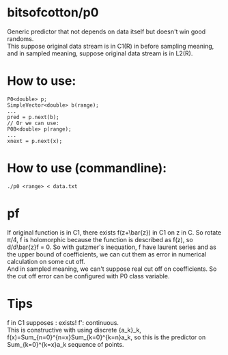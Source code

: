 # bitsofcotton/p0
Generic predictor that not depends on data itself but doesn't win good randoms.  
This suppose original data stream is in C1(R) in before sampling meaning,
and in sampled meaning, suppose original data stream is in L2(R).

# How to use:
    P0<double> p;
    SimpleVector<double> b(range);
    ...
    pred = p.next(b);
    // Or we can use:
    P0B<double> p(range);
    ...
    xnext = p.next(x);

# How to use (commandline):
    ./p0 <range> < data.txt

# pf
If original function is in C1, there exists f(z+\bar{z}) in C1 on z in C.
So rotate &pi;/4, f is holomorphic because the function is described as f(z), so d/d\bar{z}f = 0.
So with gutzmer's inequation, f have laurent series and as the upper bound of coefficients,
we can cut them as error in numerical calculation on some cut off.  
And in sampled meaning, we can't suppose real cut off on coefficients.
So the cut off error can be configured with P0 class variable.

# Tips
f in C1 supposes : exists! f': continuous.  
This is constructive with using discrete {a\_k}\_k, f(x)=Sum\_{n=0}^{n=x}Sum\_{k=0}^{k=n}a\_k,
so this is the predictor on Sum\_{k=0}^{k=x}a\_k sequence of points.
